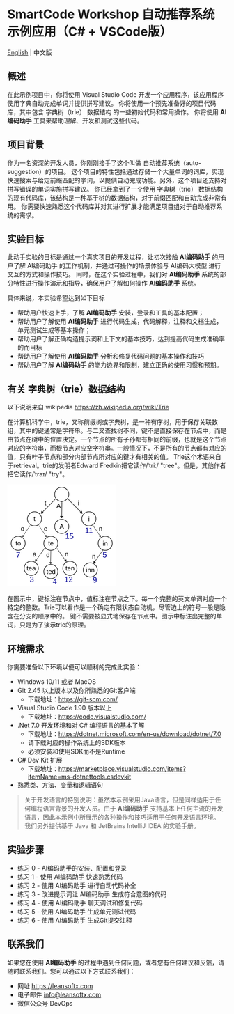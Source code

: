 # SmartCode Workshop 自动推荐系统示例应用（C# + VSCode版）

[English](./README_EN.md) | 中文版

## 概述

在此示例项目中，你将使用 Visual Studio Code 开发一个应用程序，该应用程序使用字典自动完成单词并提供拼写建议。
你将使用一个预先准备好的项目代码库，其中包含 字典树（trie） 数据结构 的一些初始代码和常用操作。
你将使用 **AI编码助手** 工具来帮助理解、开发和测试这些代码。

## 项目背景

作为一名资深的开发人员，你刚刚接手了这个叫做 自动推荐系统（auto-suggestion）的项目。 这个项目的特性包括通过存储一个大量单词的词库，实现快速搜索与给定前缀匹配的字词，以提供自动完成功能。另外，这个项目还支持对拼写错误的单词实施拼写建议。
你已经拿到了一个使用 字典树（trie）  数据结构 的现有代码库，该结构是一种基于树的数据结构，对于前缀匹配和自动完成非常有用。 你需要快速熟悉这个代码库并对其进行扩展才能满足项目组对于自动推荐系统的需求。

## 实验目标

此动手实验的目标是通过一个真实项目的开发过程，让初次接触  **AI编码助手**  的用户了解 AI编码助手 的工作机制，并通过可操作的场景体验与 AI编码大模型 进行交互的方式和操作技巧。
同时，在这个实验过程中，我们对 **AI编码助手** 系统的部分特性进行操作演示和指导，确保用户了解如何操作 **AI编码助手** 系统。

具体来说，本实验希望达到如下目标
- 帮助用户快速上手，了解 **AI编码助手** 安装，登录和工具的基本配置；
- 帮助用户了解使用 **AI编码助手** 进行代码生成，代码解释，注释和文档生成，单元测试生成等基本操作；
- 帮助用户了解正确构造提示词和上下文的基本技巧，达到提高代码生成准确率的而目标
- 帮助用户了解使用 **AI编码助手** 分析和修复代码问题的基本操作和技巧
- 帮助用户了解  **AI编码助手**  的能力边界和限制，建立正确的使用习惯和预期。

## 有关 字典树（trie）数据结构

以下说明来自 wikipedia https://zh.wikipedia.org/wiki/Trie

在计算机科学中，trie，又称前缀树或字典树，是一种有序树，用于保存关联数组，其中的键通常是字符串。与二叉查找树不同，键不是直接保存在节点中，而是由节点在树中的位置决定。一个节点的所有子孙都有相同的前缀，也就是这个节点对应的字符串，而根节点对应空字符串。一般情况下，不是所有的节点都有对应的值，只有叶子节点和部分内部节点所对应的键才有相关的值。
Trie这个术语来自于retrieval。trie的发明者Edward Fredkin把它读作/ˈtriː/ "tree"。但是，其他作者把它读作/ˈtraɪ/ "try"。

![](trie.png)

在图示中，键标注在节点中，值标注在节点之下。每一个完整的英文单词对应一个特定的整数。Trie可以看作是一个确定有限状态自动机，尽管边上的符号一般是隐含在分支的顺序中的。
键不需要被显式地保存在节点中。图示中标注出完整的单词，只是为了演示trie的原理。

## 环境需求

你需要准备以下环境以便可以顺利的完成此实验：

- Windows 10/11 或者 MacOS
- Git 2.45 以上版本以及你所熟悉的Git客户端
  - 下载地址：https://git-scm.com/
- Visual Studio Code 1.90 版本以上
  - 下载地址：https://code.visualstudio.com/
- .Net 7.0 开发环境和对 C# 编程语言的基本了解
  - 下载地址：https://dotnet.microsoft.com/en-us/download/dotnet/7.0
  - 请下载对应的操作系统上的SDK版本
  - 必须安装和使用SDK而不是Runtime
- C# Dev Kit 扩展
  - 下载地址：https://marketplace.visualstudio.com/items?itemName=ms-dotnettools.csdevkit
- 熟悉类、方法、变量和逻辑语句
 
> 关于开发语言的特别说明：虽然本示例采用Java语言，但是同样适用于任何编程语言背景的开发人员。由于 **AI编码助手** 支持基本上任何主流的开发语言，因此本示例中所展示的各种操作和技巧适用于任何开发语言环境。
> 我们另外提供基于 Java 和 JetBrains IntelliJ IDEA 的实验手册。

## 实验步骤

- 练习 0 - AI编码助手的安装、配置和登录
- 练习 1 - 使用 AI编码助手 快速熟悉代码
- 练习 2 - 使用 AI编码助手 进行自动代码补全
- 练习 3 - 改进提示词让 AI编码助手 生成符合意图的代码
- 练习 4 - 使用 AI编码助手 聊天调试和修复代码
- 练习 5 - 使用 AI编码助手 生成单元测试代码
- 练习 6 - 使用 AI编码助手 生成Git提交注释

## 联系我们

如果您在使用 **AI编码助手** 的过程中遇到任何问题，或者您有任何建议和反馈，请随时联系我们。您可以通过以下方式联系我们：

- 网址 https://leansoftx.com
- 电子邮件 info@leansoftx.com
- 微信公众号 DevOps
